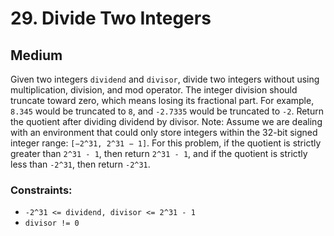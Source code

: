 # 29. Divide Two Integers

## Medium

Given two integers `dividend` and `divisor`, divide two integers without using multiplication, division, and mod
operator. The integer division should truncate toward zero, which means losing its fractional part. For example, `8.345`
would be truncated to `8`, and `-2.7335` would be truncated to `-2`. Return the quotient after dividing dividend by
divisor. Note: Assume we are dealing with an environment that could only store integers within the 32-bit signed integer
range: `[−2^31, 2^31 − 1]`. For this problem, if the quotient is strictly greater than `2^31 - 1`, then return
`2^31 - 1`, and if the quotient is strictly less than `-2^31`, then return `-2^31`.

### Constraints:

- `-2^31 <= dividend, divisor <= 2^31 - 1`
- `divisor != 0`
